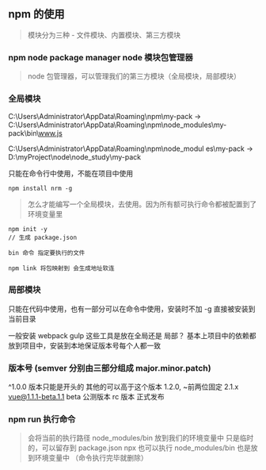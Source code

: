 ## npm 的使用

> 模块分为三种 - 文件模块、内置模块、第三方模块

### npm node package manager node 模块包管理器

> node 包管理器，可以管理我们的第三方模块（全局模块，局部模块）

### 全局模块

C:\Users\Administrator\AppData\Roaming\npm\my-pack -> C:\Users\Administrator\AppData\Roaming\npm\node_modules\my-pack\bin\www.js

C:\Users\Administrator\AppData\Roaming\npm\node_modul es\my-pack -> D:\myProject\node\node_study\my-pack

只能在命令行中使用，不能在项目中使用

```
npm install nrm -g
```

> 怎么才能编写一个全局模块，去使用。因为所有额可执行命令都被配置到了环境变量里

```
npm init -y
// 生成 package.json

```

```
bin 命令 指定要执行的文件
```

```
npm link 将包映射到 会生成地址软连
```

### 局部模块

只能在代码中使用，也有一部分可以在命令中使用，安装时不加 -g 直接被安装到当前目录

一般安装 webpack gulp 这些工具是放在全局还是 局部？
基本上项目中的依赖都放到项目中，安装到本地保证版本号每个人都一致

### 版本号 (semver 分别由三部分组成 major.minor.patch)

^1.0.0 版本只能是开头的 其他的可以高于这个版本 1.2.0,
~前两位固定 2.1.x
vue@1.1.1-beta.1.1 beta 公测版本
rc 版本 正式发布

### npm run 执行命令

> 会将当前的执行路径 node_modules/bin 放到我们的环境变量中 只是临时的，可以留存到 package.json
> npx 也可以执行 node_modules/bin 也是放到环境变量中 （命令执行完毕就删除）
